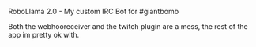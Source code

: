 RoboLlama 2.0 - My custom IRC Bot for #giantbomb

Both the webhooreceiver and the twitch plugin are a mess, the rest of the app im pretty ok with.
